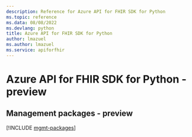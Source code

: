 ```yaml
---
description: Reference for Azure API for FHIR SDK for Python
ms.topic: reference
ms.data: 08/08/2022
ms.devlang: python
title: Azure API for FHIR SDK for Python
author: lmazuel
ms.author: lmazuel
ms.service: apiforfhir
---
```

# Azure API for FHIR SDK for Python - preview

## Management packages - preview
[!INCLUDE [mgmt-packages](api-for-fhir-mgmt-index.md)]
